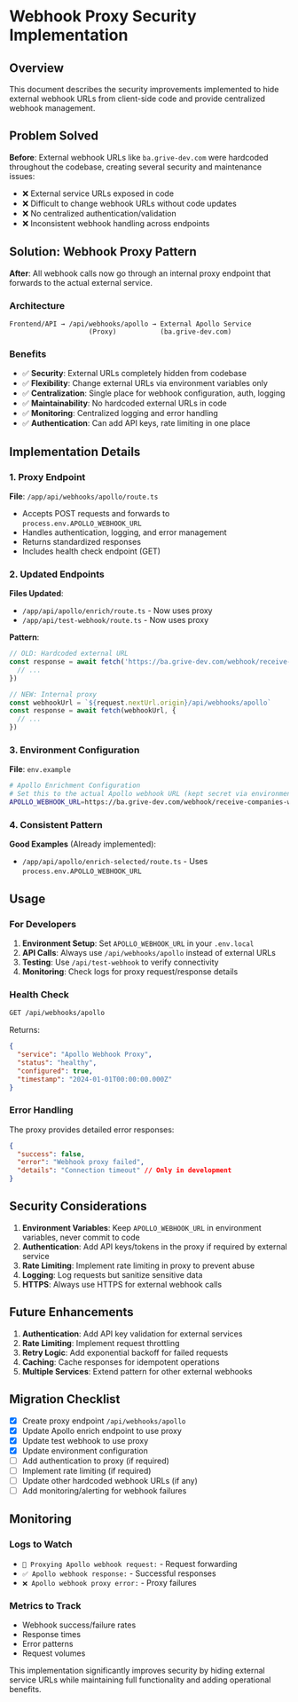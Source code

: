 # Webhook Proxy Security Implementation

## Overview

This document describes the security improvements implemented to hide external webhook URLs from client-side code and provide centralized webhook management.

## Problem Solved

**Before**: External webhook URLs like `ba.grive-dev.com` were hardcoded throughout the codebase, creating several security and maintenance issues:

- ❌ External service URLs exposed in code
- ❌ Difficult to change webhook URLs without code updates  
- ❌ No centralized authentication/validation
- ❌ Inconsistent webhook handling across endpoints

## Solution: Webhook Proxy Pattern

**After**: All webhook calls now go through an internal proxy endpoint that forwards to the actual external service.

### Architecture

```
Frontend/API → /api/webhooks/apollo → External Apollo Service
                    (Proxy)           (ba.grive-dev.com)
```

### Benefits

- ✅ **Security**: External URLs completely hidden from codebase
- ✅ **Flexibility**: Change external URLs via environment variables only
- ✅ **Centralization**: Single place for webhook configuration, auth, logging
- ✅ **Maintainability**: No hardcoded external URLs in code
- ✅ **Monitoring**: Centralized logging and error handling
- ✅ **Authentication**: Can add API keys, rate limiting in one place

## Implementation Details

### 1. Proxy Endpoint
**File**: `/app/api/webhooks/apollo/route.ts`

- Accepts POST requests and forwards to `process.env.APOLLO_WEBHOOK_URL`
- Handles authentication, logging, and error management
- Returns standardized responses
- Includes health check endpoint (GET)

### 2. Updated Endpoints
**Files Updated**:
- `/app/api/apollo/enrich/route.ts` - Now uses proxy
- `/app/api/test-webhook/route.ts` - Now uses proxy  

**Pattern**:
```typescript
// OLD: Hardcoded external URL
const response = await fetch('https://ba.grive-dev.com/webhook/receive-companies-website', {
  // ...
})

// NEW: Internal proxy
const webhookUrl = `${request.nextUrl.origin}/api/webhooks/apollo`
const response = await fetch(webhookUrl, {
  // ...
})
```

### 3. Environment Configuration
**File**: `env.example`

```bash
# Apollo Enrichment Configuration
# Set this to the actual Apollo webhook URL (kept secret via environment variable)
APOLLO_WEBHOOK_URL=https://ba.grive-dev.com/webhook/receive-companies-website
```

### 4. Consistent Pattern
**Good Examples** (Already implemented):
- `/app/api/apollo/enrich-selected/route.ts` - Uses `process.env.APOLLO_WEBHOOK_URL`

## Usage

### For Developers

1. **Environment Setup**: Set `APOLLO_WEBHOOK_URL` in your `.env.local`
2. **API Calls**: Always use `/api/webhooks/apollo` instead of external URLs  
3. **Testing**: Use `/api/test-webhook` to verify connectivity
4. **Monitoring**: Check logs for proxy request/response details

### Health Check

```bash
GET /api/webhooks/apollo
```

Returns:
```json
{
  "service": "Apollo Webhook Proxy",
  "status": "healthy", 
  "configured": true,
  "timestamp": "2024-01-01T00:00:00.000Z"
}
```

### Error Handling

The proxy provides detailed error responses:
```json
{
  "success": false,
  "error": "Webhook proxy failed",
  "details": "Connection timeout" // Only in development
}
```

## Security Considerations

1. **Environment Variables**: Keep `APOLLO_WEBHOOK_URL` in environment variables, never commit to code
2. **Authentication**: Add API keys/tokens in the proxy if required by external service
3. **Rate Limiting**: Implement rate limiting in proxy to prevent abuse
4. **Logging**: Log requests but sanitize sensitive data
5. **HTTPS**: Always use HTTPS for external webhook calls

## Future Enhancements

1. **Authentication**: Add API key validation for external services
2. **Rate Limiting**: Implement request throttling
3. **Retry Logic**: Add exponential backoff for failed requests  
4. **Caching**: Cache responses for idempotent operations
5. **Multiple Services**: Extend pattern for other external webhooks

## Migration Checklist

- [x] Create proxy endpoint `/api/webhooks/apollo`
- [x] Update Apollo enrich endpoint to use proxy
- [x] Update test webhook to use proxy
- [x] Update environment configuration
- [ ] Add authentication to proxy (if required)
- [ ] Implement rate limiting (if required)
- [ ] Update other hardcoded webhook URLs (if any)
- [ ] Add monitoring/alerting for webhook failures

## Monitoring

### Logs to Watch
- `🔄 Proxying Apollo webhook request:` - Request forwarding
- `✅ Apollo webhook response:` - Successful responses  
- `❌ Apollo webhook proxy error:` - Proxy failures

### Metrics to Track
- Webhook success/failure rates
- Response times
- Error patterns
- Request volumes

This implementation significantly improves security by hiding external service URLs while maintaining full functionality and adding operational benefits.